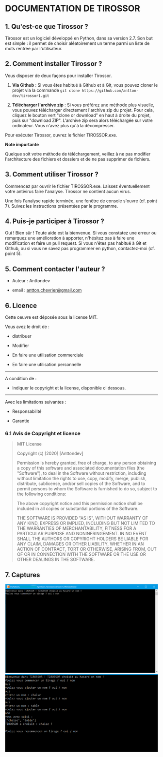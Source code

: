 
# DOCUMENTATION DE TIROSSOR

## 1. Qu'est-ce que Tirossor ?

Tirossor est un logiciel développé en Python, dans sa version 2.7. Son but est simple : il permet de choisir aléatoirement un terme parmi un liste de mots rentrée par l'utilisateur.

  

## 2. Comment installer Tirossor ?

Vous disposer de deux façons pour installer Tirossor.

1.  **Via Github** : Si vous êtes habitué à Github et à Git, vous pouvez cloner le projet via la commande `git clone https://github.com/antton-dev/tirossor1.git`

2.  **Télécharger l'archive zip** : Si vous préférez une méthode plus visuelle, vous pouvez télécharger directement l'archive zip du projet. Pour cela, cliquez le bouton vert "clone or download" en haut à droite du projet, puis sur "download ZIP". L'archive zip sera alors téléchargée sur votre ordinateur. Vous n'avez plus qu'à la décompresser.

  

Pour exécuter Tirossor, ouvrez le fichier TIROSSOR.exe.

  

**Note importante**

Quelque soit votre méthode de téléchargement, veillez à ne pas modifier l'architecture des fichiers et dossiers et de ne pas supprimer de fichiers.

  

## 3. Comment utiliser Tirossor ?

Commencez par ouvrir le fichier TIROSSOR.exe. Laissez éventuellement votre antivirus faire l'analyse. Tirossor ne contient aucun virus.

Une fois l'analyse rapide terminée, une fenêtre de console s'ouvre (cf. point 7). Suivez les instructions présentées par le programme.

  

## 4. Puis-je participer à Tirossor ?

Oui ! Bien sûr ! Toute aide est la bienvenue. Si vous constatez une erreur ou remarquez une amélioration à apporter, n'hésitez pas à faire une modification et faire un pull request. Si vous n'êtes pas habitué à Git et Github, ou si vous ne savez pas programmer en python, contactez-moi (cf. point 5).

  

## 5. Comment contacter l'auteur ?

- Auteur : Anttondev

- email : antton.chevrier@gmail.com


## 6. Licence

Cette oeuvre est déposée sous la license MIT.

Vous avez le droit de :

- distribuer

- Modifier

- En faire une utilisation commerciale

- En faire une utilisation personnelle

-------  

A condition de :

- Indiquer le copyright et la license, disponible ci dessous.

-----------

Avec les limitations suivantes :

- Responsabilité

- Garantie

  

### 6.1 Avis de Copyright et licence

> MIT License
> 
> Copyright (c) [2020] [Anttondev]
> 
> Permission is hereby granted, free of charge, to any person obtaining
> a copy of this software and associated documentation files (the
> "Software"), to deal in the Software without restriction, including
> without limitation the rights to use, copy, modify, merge, publish,
> distribute, sublicense, and/or sell copies of the Software, and to
> permit persons to whom the Software is furnished to do so, subject to
> the following conditions:
> 
> The above copyright notice and this permission notice shall be
> included in all copies or substantial portions of the Software.
> 
> THE SOFTWARE IS PROVIDED "AS IS", WITHOUT WARRANTY OF ANY KIND, EXPRESS OR IMPLIED, INCLUDING BUT NOT LIMITED TO THE WARRANTIES OF MERCHANTABILITY, FITNESS FOR A PARTICULAR PURPOSE AND NONINFRINGEMENT. IN NO EVENT SHALL THE AUTHORS OR COPYRIGHT HOLDERS BE LIABLE FOR ANY CLAIM, DAMAGES OR OTHER LIABILITY, WHETHER IN AN ACTION OF CONTRACT, TORT OR OTHERWISE, ARISING FROM, OUT OF OR IN CONNECTION WITH THE SOFTWARE OR THE USE OR OTHER DEALINGS IN THE SOFTWARE.

## 7. Captures

![capture1](capture1.png)
![capture2](capture2.png)